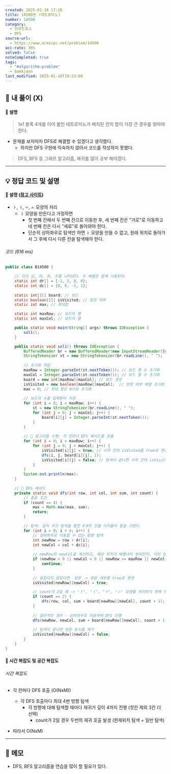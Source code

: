 ```yaml
---
created: 2025-01-18 17:20
title: 14500번 (테트로미노)
number: 14500
category:
  - 브루트포스
  - DFS
source-url:
  - https://www.acmicpc.net/problem/14500
acc-rate: 36%
solved: false
noteCompleted: true
tags:
  - "#algorithm-problem"
  - baekjoon
last_modified: 2025-01-18T19:23:00
---
```

## 💁 내 풀이 (X)
#### 🍪 설명
> 1x1 블록 4개를 이어 붙인 테트로미노가 배치된 칸의 합이 가장 큰 경우를 찾아야 한다.

- 문제를 보자마자 DFS로 해결할 수 있겠다고 생각했다.
	- 하지만 DFS 구현에 익숙하지 않아서 코드를 작성하지 못했다.

> DFS, BFS 등 그래프 알고리즘, 재귀를 많이 공부 해야겠다.
---
## 💡 정답 코드 및 설명
#### 🍪 설명 ([참고 사이트](https://velog.io/@thsamajiki/%EB%B0%B1%EC%A4%80-14500.-%ED%85%8C%ED%8A%B8%EB%A1%9C%EB%AF%B8%EB%85%B8-%EC%9E%90%EB%B0%94-JAVA))
- `ㅏ`, `ㅓ`, `ㅜ`, `ㅗ` 모양의 처리
	- `ㅏ` 모양을 만든다고 가정하면
		- 첫 번째 칸에서 두 번째 칸으로 이동한 후, 세 번째 칸은 "가로"로 이동하고 네 번째 칸은 다시 "세로"로 돌아와야 한다.
		- 단순히 상하좌우로 탐색만 하면 `ㅏ` 모양을 만들 수 없고, 원래 위치로 돌아가서 그 후에 다시 다른 칸을 탐색해야 한다.

###### 코드 (616 ms)
```java
public class B14500 {

	// 각각 상, 하, 좌, 우를 나타낸다. 두 배열은 함께 사용된다.
    static int dr[] = {-1, 1, 0, 0}; 
    static int dc[] = {0, 0, -1, 1};
	
    static int[][] board; // 보드
    static boolean[][] isVisited; // 방문 여부
    static int max; // 최대합

    static int maxRow; // 보드의 행
    static int maxCol; // 보드의 열

    public static void main(String[] args) throws IOException {
        sol1();
    }

    public static void sol1() throws IOException {
        BufferedReader br = new BufferedReader(new InputStreamReader(System.in));
        StringTokenizer st = new StringTokenizer(br.readLine(), " ");
	    
	    // 초기화 작업
        maxRow = Integer.parseInt(st.nextToken()); // 보드 행 수 초기화
        maxCol = Integer.parseInt(st.nextToken()); // 보드 열 수 초기화
        board = new int[maxRow][maxCol]; // 보드 생성
        isVisited = new boolean[maxRow][maxCol];  // 방문 여부 배열 초기화
        max = 0; // 최대 합은 0으로 초기화
		
		// 보드의 수를 입력받아 저장
        for (int i = 0; i < maxRow; i++) {
            st = new StringTokenizer(br.readLine(), " ");
            for (int j = 0; j < maxCol; j++) {
                board[i][j] = Integer.parseInt(st.nextToken());
            }
        }
		
		// 📌 알고리즘 수행: 각 칸마다 DFS 메서드를 호출
        for (int i = 0; i < maxRow; i++) {
            for (int j = 0; j < maxCol; j++) {
                isVisited[i][j] = true; // 시작 칸의 isVisted를 true로 변경
                dfs(i, j, board[i][j], 1);
                isVisited[i][j] = false; // 탐색이 끝나면 시작 칸의 isVisited를 false로 되돌림
            }
        }
        System.out.println(max);
    }
    
	// 📌 DFS 메서드
    private static void dfs(int row, int col, int sum, int count) {
        // 종료 조건
        if (count == 4) {
            max = Math.max(max, sum);
            return;
        }

        // 탐색: 깊이 우선 탐색을 통한 4개의 칸을 이어붙여 합을 구한다.
        for (int i = 0; i < 4; i++) { 
	        // 상하좌우로 이동할 수 있는 방향 탐색
            int newRow = row + dr[i];
            int newCol = col + dc[i];
			
			// newRow와 newCol을 계산하고, 해당 위치가 배열내의 범위인지, 이미 방문했는지 확인
            if (newRow < 0 || newCol < 0 || newRow >= maxRow || newCol >= maxCol || isVisited[newRow][newCol]) {
                continue;
            }
			
			// 방문되지 않았다면  방문 -> 방문 여부를 true로 변경
            isVisited[newRow][newCol] = true;

			// count가 2일 때 -> "ㅏ", "ㅓ", "ㅜ", "ㅗ" 모양을 처리하기 위해 현재 위치로 다시 탐색
            if (count == 2) { 
                dfs(row, col, sum + board[newRow][newCol], count + 1); // 현재 위치로 다시 탐색
            }
			
			// 일반적인 경우 - 상하좌우로 이동하며 DFS 진행
            dfs(newRow, newCol, sum + board[newRow][newCol], count + 1); // 새로운 위치로 탐색
			
			// 탐색이 끝나면 방문 표시를 제거
            isVisited[newRow][newCol] = false; 
        }
    }
}
```
#### 🍪 시간 복잡도 및 공간 복잡도
###### 시간 복잡도
- 각 칸마다 DFS 호출 (O(NxM))
	- 각 DFS 호출마다 최대 4번 방향 탐색
		- 각 방향에 대해 탐색할 때마다 재귀가 깊이 4까지 진행 (첫칸 제외 3칸 더 선택)
			- count가 2일 경우 두번의 재귀 호출 발생 (현재위치 탐색 + 일반 탐색)

- 따라서 O(NxM)

---
## 📝 메모 
- DFS, BFS 알고리즘을 연습을 많이 할 필요가 있다.







